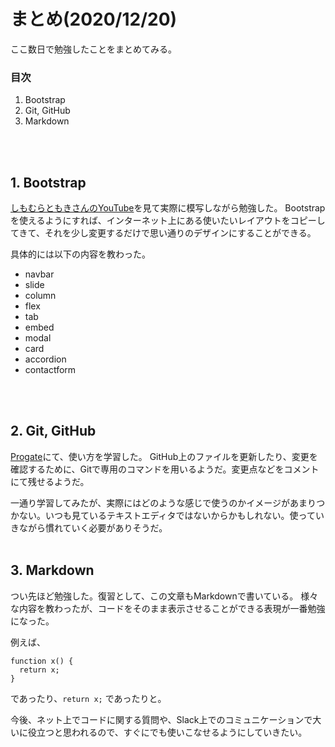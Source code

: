 # まとめ(2020/12/20)

ここ数日で勉強したことをまとめてみる。

### 目次

1. Bootstrap
1. Git, GitHub
1. Markdown
<br>
<br>

## 1. Bootstrap

[しもむらともきさんのYouTube](https://www.youtube.com/watch?v=fou-ZR9LhGM&feature=youtu.be)を見て実際に模写しながら勉強した。
Bootstrapを使えるようにすれば、インターネット上にある使いたいレイアウトをコピーしてきて、それを少し変更するだけで思い通りのデザインにすることができる。

具体的には以下の内容を教わった。

- navbar
- slide
- column
- flex
- tab
- embed
- modal
- card
- accordion
- contactform
<br>
<br>

## 2. Git, GitHub

[Progate](https://prog-8.com/)にて、使い方を学習した。
GitHub上のファイルを更新したり、変更を確認するために、Gitで専用のコマンドを用いるようだ。変更点などをコメントにて残せるようだ。

一通り学習してみたが、実際にはどのような感じで使うのかイメージがあまりつかない。いつも見ているテキストエディタではないからかもしれない。使っていきながら慣れていく必要がありそうだ。
<br>
<br>

## 3. Markdown

つい先ほど勉強した。復習として、この文章もMarkdownで書いている。
様々な内容を教わったが、コードをそのまま表示させることができる表現が一番勉強になった。

例えば、

```
function x() {
  return x;
}
```
であったり、`return x;` であったりと。

今後、ネット上でコードに関する質問や、Slack上でのコミュニケーションで大いに役立つと思われるので、すぐにでも使いこなせるようにしていきたい。
